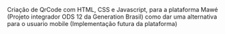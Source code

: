 Criação de QrCode com HTML, CSS e Javascript, para a plataforma Mawé (Projeto integrador ODS 12 da Generation Brasil) como dar uma alternativa para o usuario mobile (Implementação futura da plataforma)
